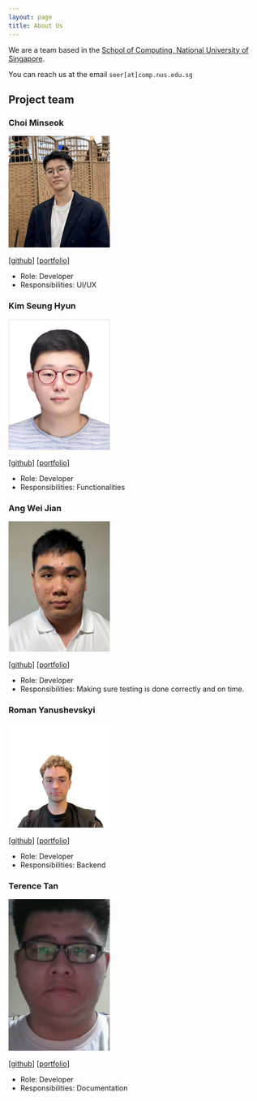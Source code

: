 ```yaml
---
layout: page
title: About Us
---
```


We are a team based in the [School of Computing, National University of Singapore](https://www.comp.nus.edu.sg).

You can reach us at the email `seer[at]comp.nus.edu.sg`

## Project team

### Choi Minseok

<img src="images/cscms03.png" width="200px">

[[github](http://github.com/cscms03)]
[[portfolio](team/cscms03.md)]

* Role: Developer
* Responsibilities: UI/UX


### Kim Seung Hyun

<img src="images/kimseunghyun-kr.png" width="200px">

[[github](http://github.com/kimseunghyun-kr)]
[[portfolio](team/kimseunghyun-kr.md)]

* Role: Developer
* Responsibilities: Functionalities

### Ang Wei Jian

<img src="images/wilkinsang.png" width="200px">

[[github](https://github.com/WilkinsAng)]
[[portfolio](team/wilkinsang.md)]

* Role: Developer
* Responsibilities: Making sure testing is done correctly and on time.


### Roman Yanushevskyi

<img src="images/wailydest.png" width="200px">

[[github](http://github.com/wailydest)]
[[portfolio](team/wailydest.md)]

* Role: Developer
* Responsibilities: Backend


### Terence Tan

<img src="images/terentwc.png" width="200px">

[[github](http://github.com/terentwc)]
[[portfolio](team/terentwc.md)]

* Role: Developer
* Responsibilities: Documentation
